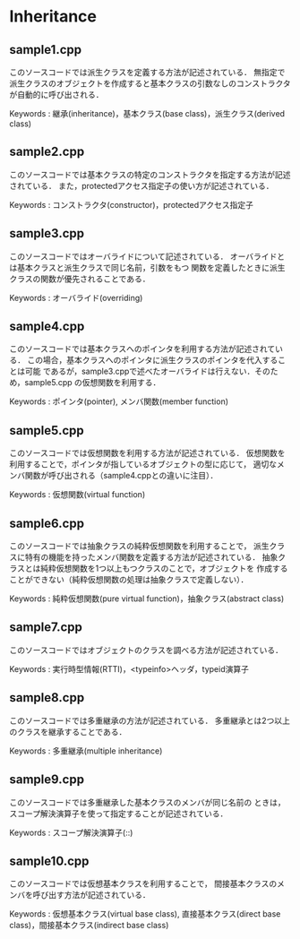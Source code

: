 # Inheritance

## sample1.cpp 

このソースコードでは派生クラスを定義する方法が記述されている．
無指定で派生クラスのオブジェクトを作成すると基本クラスの引数なしのコンストラクタが自動的に呼び出される．

Keywords : 継承(inheritance)，基本クラス(base class)，派生クラス(derived class) 


## sample2.cpp 

このソースコードでは基本クラスの特定のコンストラクタを指定する方法が記述されている．
また，protectedアクセス指定子の使い方が記述されている．

Keywords : コンストラクタ(constructor)，protectedアクセス指定子


## sample3.cpp 

このソースコードではオーバライドについて記述されている．
オーバライドとは基本クラスと派生クラスで同じ名前，引数をもつ
関数を定義したときに派生クラスの関数が優先されることである．

Keywords : オーバライド(overriding)


## sample4.cpp 

このソースコードでは基本クラスへのポインタを利用する方法が記述されている．
この場合，基本クラスへのポインタに派生クラスのポインタを代入することは可能
であるが，sample3.cppで述べたオーバライドは行えない．そのため，sample5.cpp
の仮想関数を利用する．

Keywords : ポインタ(pointer), メンバ関数(member function)


## sample5.cpp 

このソースコードでは仮想関数を利用する方法が記述されている．
仮想関数を利用することで，ポインタが指しているオブジェクトの型に応じて，
適切なメンバ関数が呼び出される（sample4.cppとの違いに注目）．

Keywords : 仮想関数(virtual function)


## sample6.cpp 

このソースコードでは抽象クラスの純粋仮想関数を利用することで，
派生クラスに特有の機能を持ったメンバ関数を定義する方法が記述されている．
抽象クラスとは純粋仮想関数を1つ以上もつクラスのことで，オブジェクトを
作成することができない（純粋仮想関数の処理は抽象クラスで定義しない）．

Keywords : 純粋仮想関数(pure virtual function)，抽象クラス(abstract class)


## sample7.cpp 

このソースコードではオブジェクトのクラスを調べる方法が記述されている．

Keywords : 実行時型情報(RTTI)，\<typeinfo\>ヘッダ，typeid演算子


## sample8.cpp 

このソースコードでは多重継承の方法が記述されている．
多重継承とは2つ以上のクラスを継承することである．

Keywords : 多重継承(multiple inheritance)


## sample9.cpp 

このソースコードでは多重継承した基本クラスのメンバが同じ名前の
ときは，スコープ解決演算子を使って指定することが記述されている．

Keywords : スコープ解決演算子(::)


## sample10.cpp 

このソースコードでは仮想基本クラスを利用することで，
間接基本クラスのメンバを呼び出す方法が記述されている．

Keywords : 仮想基本クラス(virtual base class),
直接基本クラス(direct base class)，間接基本クラス(indirect base class)

